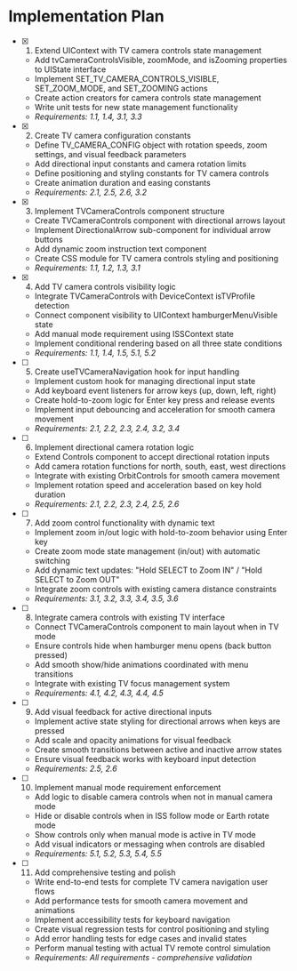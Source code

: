 # Implementation Plan

- [x] 1. Extend UIContext with TV camera controls state management

  - Add tvCameraControlsVisible, zoomMode, and isZooming properties to UIState interface
  - Implement SET_TV_CAMERA_CONTROLS_VISIBLE, SET_ZOOM_MODE, and SET_ZOOMING actions
  - Create action creators for camera controls state management
  - Write unit tests for new state management functionality
  - _Requirements: 1.1, 1.4, 3.1, 3.3_

- [x] 2. Create TV camera configuration constants

  - Define TV_CAMERA_CONFIG object with rotation speeds, zoom settings, and visual feedback parameters
  - Add directional input constants and camera rotation limits
  - Define positioning and styling constants for TV camera controls
  - Create animation duration and easing constants
  - _Requirements: 2.1, 2.5, 2.6, 3.2_

- [x] 3. Implement TVCameraControls component structure

  - Create TVCameraControls component with directional arrows layout
  - Implement DirectionalArrow sub-component for individual arrow buttons
  - Add dynamic zoom instruction text component
  - Create CSS module for TV camera controls styling and positioning
  - _Requirements: 1.1, 1.2, 1.3, 3.1_

- [x] 4. Add TV camera controls visibility logic

  - Integrate TVCameraControls with DeviceContext isTVProfile detection
  - Connect component visibility to UIContext hamburgerMenuVisible state
  - Add manual mode requirement using ISSContext state
  - Implement conditional rendering based on all three state conditions
  - _Requirements: 1.1, 1.4, 1.5, 5.1, 5.2_

- [ ] 5. Create useTVCameraNavigation hook for input handling

  - Implement custom hook for managing directional input state
  - Add keyboard event listeners for arrow keys (up, down, left, right)
  - Create hold-to-zoom logic for Enter key press and release events
  - Implement input debouncing and acceleration for smooth camera movement
  - _Requirements: 2.1, 2.2, 2.3, 2.4, 3.2, 3.4_

- [ ] 6. Implement directional camera rotation logic

  - Extend Controls component to accept directional rotation inputs
  - Add camera rotation functions for north, south, east, west directions
  - Integrate with existing OrbitControls for smooth camera movement
  - Implement rotation speed and acceleration based on key hold duration
  - _Requirements: 2.1, 2.2, 2.3, 2.4, 2.5, 2.6_

- [ ] 7. Add zoom control functionality with dynamic text

  - Implement zoom in/out logic with hold-to-zoom behavior using Enter key
  - Create zoom mode state management (in/out) with automatic switching
  - Add dynamic text updates: "Hold SELECT to Zoom IN" / "Hold SELECT to Zoom OUT"
  - Integrate zoom controls with existing camera distance constraints
  - _Requirements: 3.1, 3.2, 3.3, 3.4, 3.5, 3.6_

- [ ] 8. Integrate camera controls with existing TV interface

  - Connect TVCameraControls component to main layout when in TV mode
  - Ensure controls hide when hamburger menu opens (back button pressed)
  - Add smooth show/hide animations coordinated with menu transitions
  - Integrate with existing TV focus management system
  - _Requirements: 4.1, 4.2, 4.3, 4.4, 4.5_

- [ ] 9. Add visual feedback for active directional inputs

  - Implement active state styling for directional arrows when keys are pressed
  - Add scale and opacity animations for visual feedback
  - Create smooth transitions between active and inactive arrow states
  - Ensure visual feedback works with keyboard input detection
  - _Requirements: 2.5, 2.6_

- [ ] 10. Implement manual mode requirement enforcement

  - Add logic to disable camera controls when not in manual camera mode
  - Hide or disable controls when in ISS follow mode or Earth rotate mode
  - Show controls only when manual mode is active in TV mode
  - Add visual indicators or messaging when controls are disabled
  - _Requirements: 5.1, 5.2, 5.3, 5.4, 5.5_

- [ ] 11. Add comprehensive testing and polish
  - Write end-to-end tests for complete TV camera navigation user flows
  - Add performance tests for smooth camera movement and animations
  - Implement accessibility tests for keyboard navigation
  - Create visual regression tests for control positioning and styling
  - Add error handling tests for edge cases and invalid states
  - Perform manual testing with actual TV remote control simulation
  - _Requirements: All requirements - comprehensive validation_
